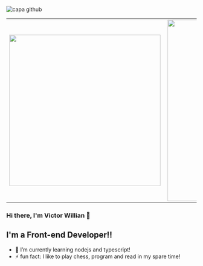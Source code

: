![capa github](https://user-images.githubusercontent.com/47677499/105112925-af77d500-5aa2-11eb-8298-0bf5125ffbc2.png)

<center>
  <table>
    <tr>
        <td><img width="400px" align="left" src="https://github-readme-stats.vercel.app/api/top-langs/?username=V1ctorW1ll1an&hide=html&layout=compact&theme=tokyonight&showicons=true" /></td>
        <td><img width="480px" align="left" src="https://github-readme-stats.vercel.app/api?username=V1ctorW1ll1an&tokyonight&showicons=true"/></td>
    </tr>   
  </table>
</center>

### Hi there, I'm Victor Willian 👋

## I'm a Front-end Developer!!

- 🌱 I’m currently learning nodejs and typescript!
- ⚡ fun fact: I like to play chess, program and read in my spare time!
